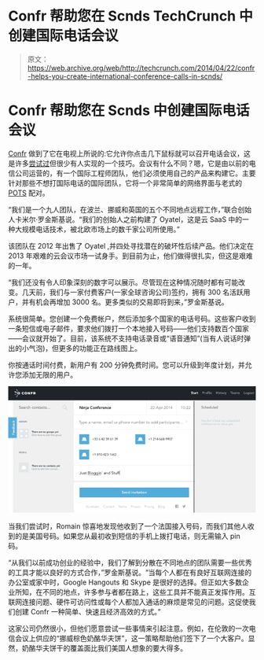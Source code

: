 # Confr 帮助您在 Scnds TechCrunch 中创建国际电话会议

> 原文：<https://web.archive.org/web/http://techcrunch.com/2014/04/22/confr-helps-you-create-international-conference-calls-in-scnds/>

# Confr 帮助您在 Scnds 中创建国际电话会议

[Confr](https://web.archive.org/web/20230128100524/https://confr.com/#!/start) 做到了它在电视上所说的:它允许你点击几下鼠标就可以召开电话会议，这是许多[尝试过](https://web.archive.org/web/20230128100524/https://www.uberconference.com/)但很少有人实现的一个技巧。会议有什么不同？嗯，它是由以前的电信公司运营的，有一个国际工程师团队，他们必须使用自己的产品来构建它。主要针对那些不想打国际电话的国际团队，它将一个非常简单的网络界面与老式的 [POTS](https://web.archive.org/web/20230128100524/http://en.wikipedia.org/wiki/Plain_old_telephone_service) 配对。

“我们是一个九人团队，在波兰、挪威和英国的五个不同地点远程工作，”联合创始人卡米尔·罗金斯基说。“我们的创始人之前构建了 Oyatel，这是云 SaaS 中的一种大规模电话技术，被北欧市场上的数千家公司所使用。”

该团队在 2012 年出售了 Oyatel ,并四处寻找潜在的破坏性后续产品。他们决定在 2013 年艰难的云会议市场一试身手。到目前为止，他们做得很扎实，但这是艰难的一年。

“我们还没有令人印象深刻的数字可以展示。尽管现在这种情况随时都有可能改变。几天前，我们与一家付费客户(一家全球咨询公司)签约，拥有 300 名活跃用户，并有机会再增加 3000 名。更多类似的交易即将到来，”罗金斯基说。

系统很简单。您创建一个免费帐户，然后添加多个国家的电话号码。这些客户收到一条短信或电子邮件，要求他们拨打一个本地接入号码——他们支持数百个国家——会议就开始了。目前，该系统不支持电话录音或“语音通知”(当有人说话时弹出的小气泡)，但更多的功能正在路线图上。

你按通话时间付费，新用户有 200 分钟免费时间。您可以升级到年度计划，并允许您添加无限的用户。

![Screen Shot 2014-04-22 at 10.22.12 AM](img/8e9f257eac6cf4ba0f78bdce27c18328.png)

当我们尝试时，Romain 惊喜地发现他收到了一个法国接入号码，而我们其他人收到的是美国号码。如果您从最初收到短信的手机上拨打电话，则无需输入 pin 码。

“从我们以前成功创业的经验中，我们了解到分散在不同地点的团队需要一些优秀的工具才能以良好的方式合作，”罗金斯基说。“当每个人都在有良好互联网连接的办公室或家中时，Google Hangouts 和 Skype 是很好的选择。但正如大多数企业所知，在不同的地点，许多参与者都在路上，这些工具并不能真正发挥作用。互联网连接问题、硬件可访问性或每个人都加入通话的麻烦是常见的问题。这促使我们创建 Confr 一种简单、快速且经济高效的方式。”

这家公司仍然很小，但他们愿意尝试一些事情来引起注意。例如，在伦敦的一次电信会议上供应的“挪威棕色奶酪华夫饼”，这一策略帮助他们签下了一个大客户。显然，奶酪华夫饼干的覆盖面比我们美国人想象的要大得多。